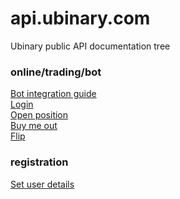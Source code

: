 api.ubinary.com
==========

Ubinary public API documentation tree

### online/trading/bot

[Bot integration guide](online/trading/bot/bot-integration.md)  
[Login](online/trading/bot/login.md)  
[Open position](online/trading/bot/position/open.md)  
[Buy me out](online/trading/bot/position/buy-me-out.md)  
[Flip](online/trading/bot/position/flip.md)  

### registration
[Set user details](registration/SetUserDetails.md)

